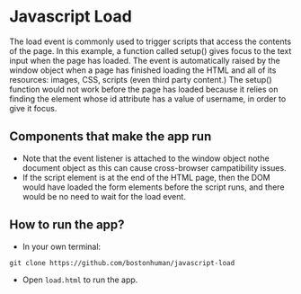 # Javascript Load
The load event is commonly used to trigger scripts that access the contents of the page. In this example, a function called setup() gives focus to the text input when the page has loaded. The event is automatically raised by the window object when a page has finished loading the HTML and all of its resources: images, CSS, scripts (even third party content.) The setup() function would not work before the page has loaded because it relies on finding the element whose id attribute has a value of username, in order to give it focus.

## Components that make the app run
* Note that the event listener is attached to the window object nothe document object as this can cause cross-browser campatibility issues.
* If the script element is at the end of the HTML page, then the DOM would have loaded the form elements before the script runs, and there would be no need to wait for the load event.

## How to run the app?
* In your own terminal:
```
git clone https://github.com/bostonhuman/javascript-load
```
* Open `load.html` to run the app.
